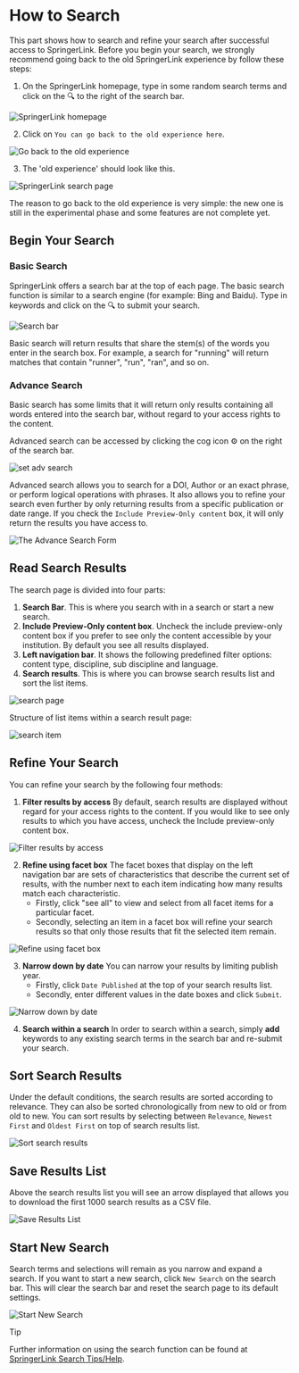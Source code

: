# How to Search
This part shows how to search and refine your search after successful access to SpringerLink. Before you begin your search, we strongly recommend going back to the old SpringerLink experience by follow these steps:
1. On the SpringerLink homepage, type in some random search terms and click on the :mag: to the right of the search bar.

![](/_media/random.png 'SpringerLink homepage')

2. Click on `You can go back to the old experience here`.

![](/_media/old.png 'Go back to the old experience')

3. The 'old experience' should look like this.

![](/_media/oldex.png 'SpringerLink search page')

The reason to go back to the old experience is very simple: the new one is still in the experimental phase and some features are not complete yet.

## Begin Your Search

### Basic Search
SpringerLink offers a search bar at the top of each page. The basic search function is similar to a search engine (for example: Bing and Baidu). Type in keywords and click on the :mag: to submit your search. 

![](/_media/bar.png 'Search bar')

Basic search will return results that share the stem(s) of the words you enter in the search box. For example, a search for "running" will return matches that contain "runner", "run", "ran", and so on.

### Advance Search
Basic search has some limits that it will return only results containing all words entered into the search bar, without regard to your access rights to the content. 

Advanced search can be accessed by clicking the cog icon :gear: on the right of the search bar.

![set adv search](/_media/adv.png 'Open the advanced search')

Advanced search allows you to search for a DOI, Author or an exact phrase, or perform logical operations with phrases. It also allows you to refine your search even further by only returning results from a specific publication or date range. If you check the `Include Preview-Only content` box, it will only return the results you have access to.

![](/_media/advancesearch.png 'The Advance Search Form')

## Read Search Results
The search page is divided into four parts:
1. **Search Bar**. This is where you search with in a search or start a new search.
2. **Include Preview-Only content box**. Uncheck the include preview-only content box if you prefer to see only the content accessible by your institution. By default you see all results displayed.
3. **Left navigation bar**. It shows the following predefined filter options: content type, discipline, sub discipline and language.
4. **Search results**. This is where you can browse search results list and sort the list items.

![search page](/_media/searchpage.png 'Search page')

Structure of list items within a search result page:

![search item](/_media/item.png 'Search items')

## Refine Your Search
You can refine your search by the following four methods:
1. **Filter results by access** By default, search results are displayed without regard for your access rights to the content. If you would like to see only results to which you have access, uncheck the Include preview-only content box. 

![](/_media/checkbox.png 'Filter results by access')

2. **Refine using facet box** The facet boxes that display on the left navigation bar are sets of characteristics that describe the current set of results, with the number next to each item indicating how many results match each characteristic.   
    - Firstly, click "see all" to view and select from all facet items for a particular facet.   
    - Secondly, selecting an item in a facet box will refine your search results so that only those results that fit the selected item remain.

![](/_media/facet.png 'Refine using facet box')

3. **Narrow down by date** You can narrow your results by limiting publish year.   
    - Firstly, click `Date Published` at the top of your search results list.   
    - Secondly, enter different values in the date boxes and click `Submit`.

![](/_media/date.png 'Narrow down by date')

4. **Search within a search** In order to search within a search, simply **add** keywords to any existing search terms in the search bar and re-submit your search.

## Sort Search Results
Under the default conditions, the search results are sorted according to relevance. They can also be sorted chronologically from new to old or from old to new. You can sort results by selecting between `Relevance`, `Newest First` and `Oldest First` on top of search results list.

![](/_media/sort.png 'Sort search results')

## Save Results List
Above the search results list you will see an arrow displayed that allows you to download the first 1000 search results as a CSV file.

![](/_media/dl.png 'Save Results List')

## Start New Search
Search terms and selections will remain as you narrow and expand a search. If you want to start a new search, click `New Search` on the search bar. This will clear the search bar and reset the search page to its default settings.

![](/_media/new.png 'Start New Search')


> [!TIP]
> Further information on using the search function can be found at [SpringerLink Search Tips/Help](https://link.springer.com/searchhelp).
